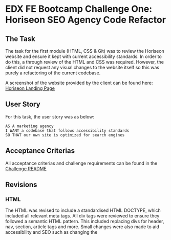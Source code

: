 # EDX FE Bootcamp Challenge One: Horiseon SEO Agency Code Refactor

## The Task

The task for the first module (HTML, CSS & Git) was to review the Horiseon website and ensure it kept with
current accessibility standards. In order to do this, a through review of the HTML and CSS was required. However,
the client did not request any visual changes to the website itself so this was purely a refactoring of the current
codebase.

A screenshot of the website provided by the client can be found here: [Horiseon Landing Page](https://github.com/builtbydans/EDX_Horiseon_Code_Refactor/blob/main/assets/01-html-css-git-challenge-demo.png)

## User Story

For this task, the user story was as below:

```
AS A marketing agency
I WANT a codebase that follows accessibility standards
SO THAT our own site is optimized for search engines
```

## Acceptance Criterias

All acceptance criterias and challenge requirements can be found in the [Challenge README](https://github.com/builtbydans/EDX_Horiseon_Code_Refactor/blob/main/starter/Challenge_README.md)

## Revisions

### HTML
The HTML was revised to include a standardised HTML DOCTYPE, which included all relevant meta tags. All div tags were
reviewed to ensure they followed a semantic HTML pattern. This included replacing divs for header, nav, section, article tags and more.
Small changes were also made to aid accessibility and SEO such as changing the <title> to reflect the Horiseon website and also adding appropriate
alt attributes where necessary. All revisions can be found as comments in the HTML.

### CSS
As some classes were removed for semantic HTML elements, these were then reflected in the CSS. The CSS file itself was also re-organised and labelled to follow
a sequential pattern based on the waterfall of the landing page, to aid other readers to understand what section(s) they need to refer to.
Much of the CSS was repeated so to ensure the file remained DRY, classes were concatenated for ease-of-reference and to group elements semantically.

For comparison, you can view the starter [HTML](https://github.com/builtbydans/EDX_Horiseon_Code_Refactor/blob/main/starter/starter.html) file
and the starter [CSS](https://github.com/builtbydans/EDX_Horiseon_Code_Refactor/blob/main/starter/assets/css/style.css) file.

## Live Website

The deployed version on GitHub Pages can be found here: [Horiseon SEO Code Refactor Live](https://builtbydans.github.io/EDX_Horiseon_Code_Refactor)

## Further Refactoring

In order to improve accessibility, Lighthouse and performance for this website, one consideration is to reduce the file size for the images as these are
very large. The waterfall analysis in the Network tab suggests that the largest image at 14.3MB is taking on average 3.14s to load.
